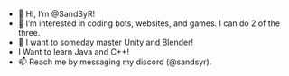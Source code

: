 - 👋 Hi, I’m @SandSyR!
- 👀 I’m interested in coding bots, websites, and games. I can do 2 of the three.
- 🌱 I want to someday master Unity and Blender!
- I Want to learn Java and C++!
- 📫 Reach me by messaging my discord (@sandsyr).

<!---
SandSyR/SandSyR is a ✨ special ✨ repository because its `README.md` (this file) appears on your GitHub profile.
You can click the Preview link to take a look at your changes.
--->
